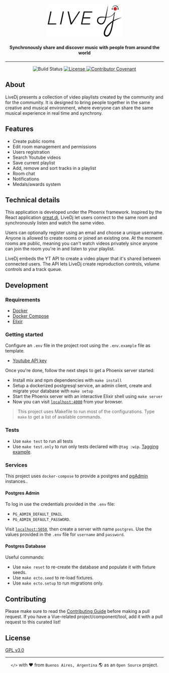 <p align="center">
  <a href="live-dj.herokuapp.com" target="_blank" rel="noopener noreferrer">
    <img width="240" src="assets/static/svg/generic/logo/live-dj-logo-black.svg" alt="LiveDj logo" />
  </a>
</p>

<h4 align="center">
  Synchronously share and discover music with people from around the world
</h4>

---

<p align="center" style="margin-top: 14px;">
  <img
    src="https://github.com/sgobotta/live_dj/workflows/LiveDj%20CI/badge.svg"
    alt="Build Status"
  >
  <a
    href="https://github.com/sgobotta/live_dj/blob/main/LICENSE"
  >
    <img
      src="https://img.shields.io/badge/License-GPL%20v3-blue.svg"
      alt="License"
    >
  </a>
  <a
    href="https://github.com/sgobotta/live_dj/blob/main/CODE_OF_CONDUCT.md"
  >
    <img
      src="https://img.shields.io/badge/Contributor%20Covenant-v2.0%20adopted-ff69b4.svg"
      alt="Contributor Covenant"
    >
  </a>
</p>

## About

LiveDj presents a collection of video playlists created by the community and for the community. It is designed to bring people together in the same creative and musical environment, where everyone can share the same musical experience in real time and synchrony.

## Features

+ Create public rooms
+ Edit room management and permissions
+ Users registration
+ Search Youtube videos
+ Save current playlist
+ Add, remove and sort tracks in a playlist
+ Room chat
+ Notifications
+ Medals/awards system

## Technical details

This application is developed under the Phoenix framework. Inspired by the React application [great.dj](great.dj), LiveDj let users connect to the same room and synchronously listen and watch the same video.

Users can optionally register using an email and choose a unique username. Anyone is allowed to create rooms or joined an existing one. At the moment rooms are public, meaning you can't watch videos privately since anyone can join the room you're in and listen to your playlist.

LiveDj embeds the YT API to create a video player that it's shared between connected users. The API lets LiveDj create reproduction controls, volume controls and a track queue.

## Development

### Requirements

+ [Docker](https://docs.docker.com/engine/install/ubuntu/)
+ [Docker Compose](https://docs.docker.com/compose/install/)
+ [Elixir](https://elixir-lang.org/install.html)

### Getting started

Configure an `.env` file in the project root using the `.env.example` file as template.

+ [Youtube API key](https://console.developers.google.com/apis/api/youtube.googleapis.com/credentials)

Once you're done, follow the next steps to get a Phoenix server started:

+ Install mix and npm dependencies with `make install`
+ Setup a dockerized postgresql service, an admin client, create and migrate your database with `make setup`
+ Start the Phoenix server with an interactive Elixir shell using `make server`
+ Now you can visit [`localhost:4000`](http://localhost:4000) from your browser.

> This project uses Makefile to run most of the configurations. Type `make` to get a list of available commands.

### Tests

+ Use `make test` to run all tests
+ Use `make test.only` to run only tests declared with `@tag :wip`. [Tagging example](https://hexdocs.pm/phoenix/testing.html#running-tests-using-tags).

### Services

This project uses `docker-compose` to provide a postgres and [pgAdmin](https://www.pgadmin.org/) instances..

#### Postgres Admin

To log in use the credentials provided in the `.env` file:

+ `PG_ADMIN_DEFAULT_EMAIL`
+ `PG_ADMIN_DEFAULT_PASSWORD`.

Visit [`localhost:5050`](http://localhost:5050), then create a server with name `postgres`. Use the values provided in the `.env` file for `username` and `password`.

#### Postgres Database

Useful commands:

+ Use `make reset` to re-create the database and populate it with fixture seeds.
+ Use `make ecto.seed` to re-load fixtures.
+ Use `make ecto.setup` to run migrations only.

## Contributing

Please make sure to read the [Contributing Guide](https://github.com/sgobotta/live_dj/blob/main/CONTRIBUTING.md) before making a pull request. If you have a Vue-related project/component/tool, add it with a pull request to this curated list!

## License

[GPL v3.0](https://github.com/sgobotta/live_dj/blob/main/LICENSE)

---

<p align="center">
  <code>&lt;/&gt;</code> with ❤️ from <code>Buenos Aires, Argentina</code> 🌎 as an <code>Open Source</code> project.
</p>
